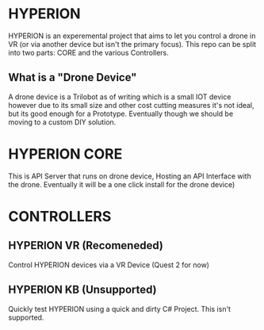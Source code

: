# HYPERION
HYPERION is an experemental project that aims to let you control a drone in VR (or via another device but isn't the primary focus).
This repo can be split into two parts: CORE and the various Controllers.

## What is a "Drone Device"
A drone device is a Trilobot as of writing which is a small IOT device however due to its small size and other cost cutting measures it's not ideal, but its good enough for a Prototype. Eventually though we should be moving to a custom DIY solution.

# HYPERION CORE
This is API Server that runs on drone device, Hosting an API Interface with the drone.
Eventually it will be a one click install for the drone device)

# CONTROLLERS

## HYPERION VR (Recomeneded)
Control HYPERION devices via a VR Device (Quest 2 for now)

## HYPERION KB (Unsupported)
Quickly test HYPERION using a quick and dirty C# Project.
This isn't supported.
